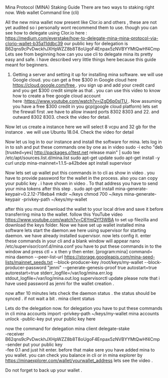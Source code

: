 Mina Protocol (MINA) Staking Guide
There are two ways to staking right now.
Web wallet
Command line (cli)

All the new mina wallet now present like Clor.io and others , these are not yet audited so i personally wont recommend them to use. though you can see how to delegate using Clor.io here : https://medium.com/everstake/how-to-delegate-mina-mina-protocol-via-clorio-wallet-b35a11ddbc39
our public key for delegation is B62qns9cPvDwckhJXHpWZZ8b8T8oUgoF4Enpax5zNVBYYMtQwHf4Cmp
Lets see from beginning how can you use cli to delegate mina its pretty easy and safe. i have described very little things here because this guide meant for beginners.
1. Getting a server and setting it up for installing mina software.
we will use Google cloud. you can get a free $300 in Google cloud here https://cloud.google.com/free . you sign up and add your credit card and you get $300 credit simple as that . you can use this video to know how to create a free google cloud account here :https://www.youtube.com/watch?v=iZgD6p0slTU .
Now assuming you have a free $300 credit in you gcp(google cloud platform) lets set the firewall first .we have to allow inward ports 8302 8303 and 22. and outward 8302 8303. check the video for detail.

Now let us create a instance
here we will select 8 vcpu and 32 gb for the instance . we will use Ubuntu 18.04. Check the video for detail

Now let us log in to our instance and install the software for mina. lets log in in to ssh and put these commands one by one as in video
sudo -i 
echo "deb [trusted=yes] http://packages.o1test.net release main" | sudo tee /etc/apt/sources.list.d/mina.list
sudo apt-get update
sudo apt-get install -y curl unzip mina-mainnet=1.1.5-a42bdee
apt install supervisor

Now lets set up wallet
put this commands in to cli as show in video . you have to provide password for the wallet in the process. also you can copy your public key . i have shown in video . To that address you have to send your mina tokens after this step .
sudo apt-get install mina-generate-keypair=0.2.12-718eba4
mkdir ~/keys
chmod 700 ~/keys
mina-generate-keypair -privkey-path ~/keys/my-wallet

after this you must download the wallet to your local drive and save it before transferring mina to the wallet. follow this YouTube video https://www.youtube.com/watch?v=C6YmQYf3WBA to set up filezilla and download the keys folder.
Now we have set up wallet installed mina software lets start the daemon.we here using supervisor for starting daemon. we have already installed supervisor. now lets config it. enter these commands in your cli and a blank window will appear
nano /etc/supervisor/conf.d/mina.conf
you have to put these commands in to the window and press ctl + x then y then enter.
[program:mina]
command=  mina daemon --peer-list-url https://storage.googleapis.com/mina-seed-lists/mainnet_seeds.txt --block-producer-key /root/keys/my-wallet --block-producer-password "jenni" --generate-genesis-proof true
autostart=true
autorestart=true
stderr_logfile=/var/log/mina.err.log
stdout_logfile=/var/log/mina.out.log
supervisorctl update
please note that i have used password as jenni for the wallet creation .

now after 10 minutes lets check the daemon status . the status should be synced . if not wait a bit .
mina client status 

Lets do the delegation now.
for delegation you have to put these commands in cli
mina accounts import -privkey-path ~/keys/my-wallet
mina accounts unlock -public-key  put your public key here

now the command for delegation
mina client delegate-stake \
    -receiver B62qns9cPvDwckhJXHpWZZ8b8T8oUgoF4Enpax5zNVBYYMtQwHf4Cmp \
    -sender put your public key \
    -fee 0.1
and just hit enter. before that make sere you have added mina to you wallet. you can check you balance in cli or in mina explorer by https://minaexplorer.com/wallet/yourwallet_address
lets see the video .

Do not forget to back up your wallet .
